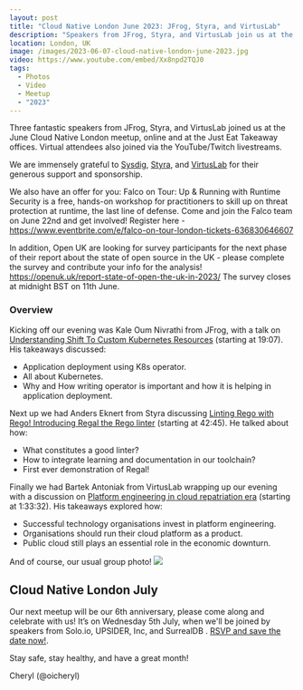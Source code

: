 ```yaml
---
layout: post
title: "Cloud Native London June 2023: JFrog, Styra, and VirtusLab"
description: "Speakers from JFrog, Styra, and VirtusLab join us at the Cloud Native London meetup June 2023, hosted by Cheryl Hung, Senior Director, Ecosystem at Arm"
location: London, UK
image: /images/2023-06-07-cloud-native-london-june-2023.jpg
video: https://www.youtube.com/embed/Xx8npd2TQJ0
tags:
  - Photos
  - Video
  - Meetup
  - "2023"
---
```


Three fantastic speakers from JFrog, Styra, and VirtusLab joined us at the June Cloud Native London meetup, online and at the Just Eat Takeaway offices. Virtual attendees also joined via the YouTube/Twitch livestreams. 

We are immensely grateful to [Sysdig](https://sysdig.com/), [Styra](https://www.styra.com/), and [VirtusLab](https://virtuslab.com/) for their generous support and sponsorship.

We also have an offer for you:
Falco on Tour: Up & Running with Runtime Security is a free, hands-on workshop for practitioners to skill up on threat protection at runtime, the last line of defense. Come and join the Falco team on June 22nd and get involved! Register here - https://www.eventbrite.com/e/falco-on-tour-london-tickets-636830646607

In addition, Open UK are looking for survey participants for the next phase of their report about the state of open source in the UK - please complete the survey and contribute your info for the analysis! https://openuk.uk/report-state-of-open-the-uk-in-2023/ The survey closes at midnight BST on 11th June. 

### Overview

Kicking off our evening was Kale Oum Nivrathi from JFrog, with a talk on [Understanding Shift To Custom Kubernetes Resources](https://www.youtube.com/live/Xx8npd2TQJ0?feature=share&t=1147) (starting at 19:07). His takeaways discussed:

* Application deployment using K8s operator.
* All about Kubernetes.
* Why and How writing operator is important and how it is helping in application deployment.

Next up we had Anders Eknert from Styra discussing [Linting Rego with Rego! Introducing Regal the Rego linter](https://www.youtube.com/live/Xx8npd2TQJ0?feature=share&t=2565) (starting at 42:45). He talked about how: 

* What constitutes a good linter?
* How to integrate learning and documentation in our toolchain?
* First ever demonstration of Regal!

Finally we had Bartek Antoniak from VirtusLab wrapping up our evening with a discussion on [Platform engineering in cloud repatriation era](https://www.youtube.com/live/Xx8npd2TQJ0?feature=share&t=5612) (starting at 1:33:32). His takeaways explored how:

* Successful technology organisations invest in platform engineering.
* Organisations should run their cloud platform as a product.
* Public cloud still plays an essential role in the economic downturn.

And of course, our usual group photo!
![](/images/2023-06-07-cloud-native-london-june-2023.jpeg)

## Cloud Native London July

Our next meetup will be our 6th anniversary, please come along and celebrate with us! It’s on Wednesday 5th July, when we'll be joined by speakers from Solo.io, UPSIDER, Inc, and SurrealDB . [RSVP and save the date now!](https://www.meetup.com/cloud-native-london/events/292727679/). 

Stay safe, stay healthy, and have a great month!

Cheryl (@oicheryl) 
